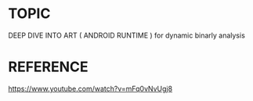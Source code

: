 # TOPIC
DEEP DIVE INTO ART ( ANDROID RUNTIME ) for dynamic binarly analysis 

# REFERENCE
https://www.youtube.com/watch?v=mFq0vNvUgj8
